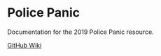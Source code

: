 # Police Panic

Documentation for the 2019 Police Panic resource.

[GitHub Wiki](https://github.com/inferno-collection/Police-Panic/wiki)
